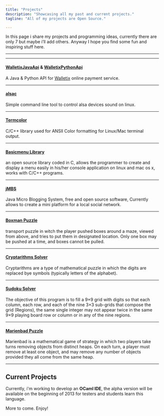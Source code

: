 ```yaml
---
title: "Projects" 
description: "Showcasing all my past and current projects."
tagline: "All of my projects are Open Source."

---
```




In this page i share my projects and programming ideas, currently there are only 7 but maybe i’ll add others. Anyway I hope you find some fun and inspiring stuff here.


---------
---------
#### [WalletixJavaApi][10] & [WalletixPythonApi][11]
  A Java & Python API for [Walletix](https://walletix.com) online payment service.  

---------
#### [alsac][9]
  Simple command line tool to control alsa devices sound on linux.

-----

#### [Termcolor][2]
  C/C++ library used for ANSII Color formatting for Linux/Mac terminal output.

-----

#### [Basicmenu Library][3]
  an open source library coded in C,
  allows the programmer to create and display a menu easily in his/her console application
  on linux and mac os x, works with C/C++ programs.

-----

#### [jMBS][4]
  Java Micro Blogging System, free and open source software, 
  Currently allows to create a mini platform for a local social network. 

-----

#### [Boxman Puzzle][5]
  transport puzzle in witch the player pushed boxes around a maze,
  viewed from above, and tries to put them in designated location.
  Only one box may be pushed at a time, and boxes cannot be pulled.

-----

#### [Cryptarithms Solver][6]
  Cryptarithms are a type of mathematical puzzle in which the digits are replaced
  bye symbols (typically letters of the alphabet).

-----

#### [Sudoku Solver][7]
  The objective of this program is to fill a 9×9 grid with digits so that each column,
  each row, and each of the nine 3×3 sub-grids that compose the grid (Regions),
  the same single integer may not appear twice in the same 9×9 playing board row or
  column or in any of the nine regions.

-----

#### [Marienbad Puzzle][8]
  Marienbad is a mathematical game of strategy in which two players take turns removing objects from distinct heaps.
  On each turn, a player must remove at least one object,
  and may remove any number of objects provided they all come from the same heap. 

-----

## Current Projects
Currently, i'm working to develop an **OCaml IDE**, the alpha version will
be available on the beginning of 2013 for testers and students learn
this language.


<!-- {% for page in site.pages %} 
{% if page.group == 'project' %}
##### <a href="{{ BASE_PATH }}{{ page.url }}">{{ page.title }} :</a>
{{ page.description }} -->

More to come. Enjoy!

 [1]: {{urls.media}}/projectsb.jpeg "1198_166_programmation_iphone_os_3_par_thomas_sarlandie"
 [2]: http://cyounes.github.com/termcolor/
 [3]: http://cyounes.github.com/basicmenu/
 [4]: http://cyounes.github.com/jmbs/
 [5]: http://cyounes.github.com/boxman-puzzle/
 [6]: http://cyounes.github.com/Cryptarithms-Solver/
 [7]: http://cyounes.github.com/Sudoku-Solver/
 [8]: http://cyounes.github.com/Marienbad-Game/
 [9]: https://github.com/cyounes/alsac
 [10]: https://github.com/cyounes/WalletixJavaApi
 [11]: https://github.com/cyounes/WalletixPythonApi
